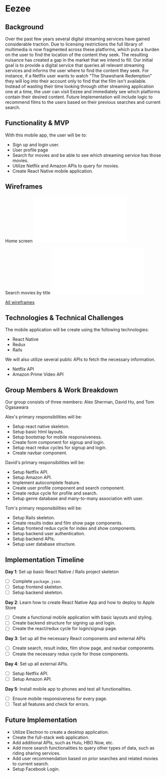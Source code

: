 # Eezee

## Background

Over the past few years several digital streaming services have gained considerable traction. Due to licensing restrictions the full library of multimedia is now fragmented across these platforms, which puts a burden on the user to find the location of the content they seek. The resulting nuisance has created a gap in the market that we intend to fill. Our initial goal is to provide a digital service that queries all relevant streaming services and informs the user where to find the content they seek. For instance, if a Netflix user wants to watch "The Shawshank Redemption" they will log into their account only to find that the film isn't available. Instead of wasting their time looking through other streaming application one at a time, the user can visit Eezee and immediately see which platforms contain their desired content. Future Implementation will include logic to recommend films to the users based on their previous searches and current search. 

## Functionality & MVP

With this mobile app, the user will be to:
- Sign up and login user.
- User profile page
- Search for movies and be able to see which streaming service has those movies.
- Utilize Netflix and Amazon APIs to query for movies.
- Create React Native mobile application.

## Wireframes

Home screen
![home_screen][home_screen]

Search movies by title
![search][search_results]

[All wireframes][wireframes]

## Technologies & Technical Challenges

The mobile application will be create using the following technologies:

- React Native
- Redux
- Rails

We will also utilize several public APIs to fetch the necessary information.

- Netflix API
- Amazon Prime Video API

## Group Members & Work Breakdown

Our group consists of three members: Alex Sherman, David Hu, and Tom Ogasawara

Alex's primary responsibilities will be:

- Setup react native skeleton.
- Setup basic html layouts.
- Setup bootstrap for mobile responsiveness.
- Create form component for signup and login.
- Setup react redux cycles for signup and login.
- Create navbar component.

David's primary responsibilities will be:

- Setup Netflix API.
- Setup Amazon API.
- Implement autocomplete feature.
- Create user profile component and search component.
- Create redux cycle for profile and search.
- Setup genre database and many-to-many association with user.

Tom's primary responsibilities will be:

- Setup Rails skeleton.
- Create results index and film show page components.
- Setup frontend redux cycle for index and show components.
- Setup backend user authentication.
- Setup backend APIs.
- Setup user database structure.

## Implementation Timeline

**Day 1**: Set up basic React Native / Rails project skeleton
- [ ] Complete `package.json`.
- [ ] Setup frontend skeleton.
- [ ] Setup backend skeleton.

**Day 2**: Learn how to create React Native App and how to deploy to Apple Store
- [ ] Create a functional mobile application with basic layouts and styling.
- [ ] Create backend structure for signing up and login.
- [ ] Create the react/redux cycle for login/signup page.

**Day 3**: Set up all the necessary React components and external APIs
- [ ] Create search, result index, film show page, and navbar components.
- [ ] Create the necessary redux cycle for those components.

**Day 4**: Set up all external APIs.
- [ ] Setup Netflix API.
- [ ] Setup Amazon API.

**Day 5**: Install mobile app to phones and test all functionalities.
- [ ] Ensure mobile responsiveness for every page.
- [ ] Test all features and check for errors.

## Future Implementation
- Utilize Electron to create a desktop application.
- Create the full-stack web application.
- Add additional APIs, such as Hulu, HBO Now, etc.
- Add more search functionalities to query other types of data, such as riding sharing services.
- Add user recommendation based on prior searches and related movies to current search.
- Setup Facebook Login.

[home_screen]: ./wireframes/home_screen.pdf "Home Screen"
[search_results]: ./wireframes/search_results.pdf "Search Results"
[wireframes]: ./wireframes
